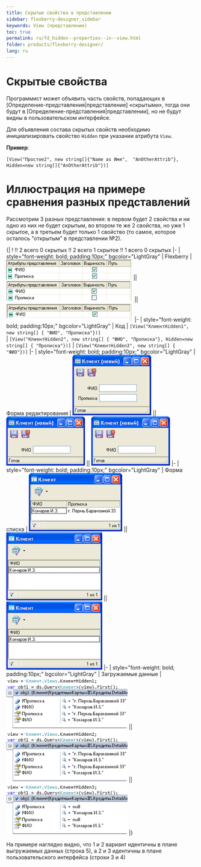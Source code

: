 ```yaml
---
title: Скрытые свойства в представлении
sidebar: flexberry-designer_sidebar
keywords: View (представление)
toc: true
permalink: ru/fd_hidden--properties--in--view.html
folder: products/flexberry-designer/
lang: ru
---
```


# Скрытые свойства

Программист может объявить часть свойств, попадающих в [Определение-представления|представление] «скрытыми», тогда они будут в [Определение-представления|представлении], но не будут видны в пользовательском интерфейсе.


Для объявления состава скрытых свойств необходимо инициализировать свойство `Hidden` при указании атрибута `View`.


__Пример__:

```
[View("Простое2", new string[]{"Name as Имя",  "AnOtherAttrib"}, Hidden=new string[]{"AnOtherAttrib"})]
```

# Иллюстрация на примере сравнения разных представлений

Рассмотрим 3 разных представления: в первом будет 2 свойства и ни одно из них не будет скрытым, во втором те же 2 свойства, но уже 1 скрытое, а в третьем будет только 1 свойство (то самое, которое осталось "открытым" в представлении №2).

{|
!   !! 2 всего 0 скрытых !! 2 всего 1 скрытое !! 1 всего 0 скрытых
|-
| style="font-weight: bold; padding:10px;" bgcolor="LightGray" | Flexberry
| ![](/images/pages/img/page/Hidden-Properties-In-View/ClientHidden1View.PNG) || ![](/images/pages/img/page/Hidden-Properties-In-View/ClientHidden2View.PNG) || ![](/images/pages/img/page/Hidden-Properties-In-View/ClientHidden3View.PNG)
|-
| style="font-weight: bold; padding:10px;" bgcolor="LightGray" | Код
| ```
 [View("КлиентHidden1", new string[] {
            "ФИО",
            "Прописка"})] ```  
| ```
 [View("КлиентHidden2", new string[] {
            "ФИО",
            "Прописка"}, Hidden=new string[] {
            "Прописка"})] ```
| ```
     [View("КлиентHidden3", new string[] {
            "ФИО"})] ```
|-
| style="font-weight: bold; padding:10px;" bgcolor="LightGray" | Форма редактирования 
| ![](/images/pages/img/page/Hidden-Properties-In-View/ClientHidden1E.PNG) ||  ![](/images/pages/img/page/Hidden-Properties-In-View/ClientHidden2E.PNG) ||  ![](/images/pages/img/page/Hidden-Properties-In-View/ClientHidden3E.PNG)
|-
| style="font-weight: bold; padding:10px;" bgcolor="LightGray" | Форма списка 
| ![](/images/pages/img/page/Hidden-Properties-In-View/ClientHidden1L.PNG) || ![](/images/pages/img/page/Hidden-Properties-In-View/ClientHidden2L.PNG) || ![](/images/pages/img/page/Hidden-Properties-In-View/ClientHidden3L.PNG)
|-
| style="font-weight: bold; padding:10px;" bgcolor="LightGray" | Загружаемые данные 
| ![](/images/pages/img/page/Hidden-Properties-In-View/ClientHidden1Data.PNG) || ![](/images/pages/img/page/Hidden-Properties-In-View/ClientHidden2Data.PNG) || ![](/images/pages/img/page/Hidden-Properties-In-View/ClientHidden3Data.PNG)
|}

На примере наглядно видно, что 1 и 2 вариант идентичны в плане выгружаемых данных (строка 5), а 2 и 3 идентичны в плане пользовательского интерфейса (строки 3 и 4)